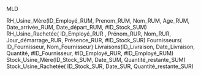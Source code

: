 MLD

RH_Usine_Mère(ID_Employé_RUM, Prenom_RUM, Nom_RUM, Age_RUM, Date_arrivée_RUM, Date_départ_RUM, #ID_Stock_SUM)
RH_Usine_Rachetée( ID_Employé_RUR , Prénom_RUR, Nom_RUR, Jour_démarrage_RUR, Présence_RUR, #ID_Stock_SUR)
Fournisseurs( ID_Fournisseur, Nom_Fournisseur)
Livraisons(ID_Livraison, Date_Livraison, Quantité, #ID_Fournisseur, #ID_Employé_RUR, #ID_Employé_RUM)
Stock_Usine_Mère(ID_Stock_SUM, Date_SUM, Quantité_restante_SUM)
Stock_Usine_Rachetée( ID_Stock_SUR, Date_SUR, Quantité_restante_SUR)